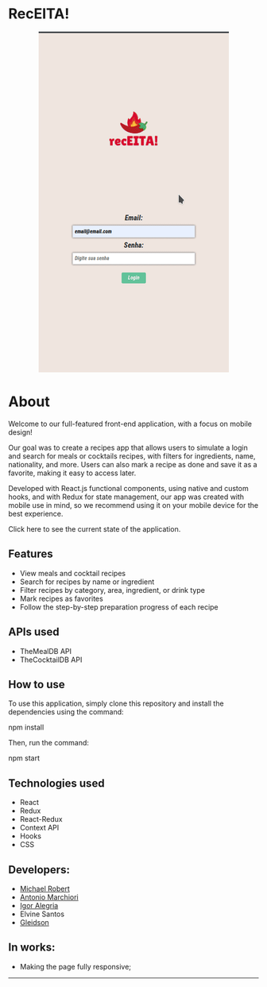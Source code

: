 # RecEITA!

<p align="center">
  <img src="https://github.com/michaelrobertt/RecipesApp/blob/main/Peek%202023-04-22%2009-21.gif?raw=true" alt="APP">
</p>

# About

Welcome to our full-featured front-end application, with a focus on mobile design!

Our goal was to create a recipes app that allows users to simulate a login and search for meals or cocktails recipes, with filters for ingredients, name, nationality, and more. Users can also mark a recipe as done and save it as a favorite, making it easy to access later.

Developed with React.js functional components, using native and custom hooks, and with Redux for state management, our app was created with mobile use in mind, so we recommend using it on your mobile device for the best experience.

Click here to see the current state of the application.

## Features

- View meals and cocktail recipes
- Search for recipes by name or ingredient
- Filter recipes by category, area, ingredient, or drink type
- Mark recipes as favorites
- Follow the step-by-step preparation progress of each recipe

## APIs used

- TheMealDB API
- TheCocktailDB API

## How to use

To use this application, simply clone this repository and install the dependencies using the command:

npm install

Then, run the command:

npm start

## Technologies used

- React
- Redux
- React-Redux
- Context API
- Hooks
- CSS

## Developers:

- [Michael Robert](https://github.com/michaelrobertt)
- [Antonio Marchiori](https://github.com/acmarchiori)
- [Igor Alegria](https://github.com/IgorAlegria)
- Elvine Santos
- [Gleidson](https://github.com/GleidsonDev)

## In works:

- Making the page fully responsive;

---
